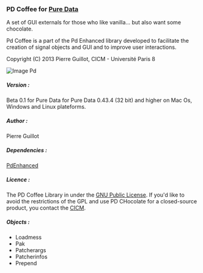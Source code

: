 ### PD Coffee for <a title="Pure Data" href="http://msp.ucsd.edu/" target="_blank">Pure Data </a>

<p>A set of GUI externals for those who like vanilla... but also want some chocolate.</p>
<p>Pd Coffee is a part of the Pd Enhanced library developed to facilitate the creation of signal objects and GUI and to improve user interactions.</p>
<p>Copyright (C) 2013 Pierre Guillot, CICM - Université Paris 8</p>

![Image Pd](https://raw.github.com/pierreguillot/PdEnhanced/master/Ressources/PdCoffee.png "Pd Patch")

##### Version :

Beta 0.1 for Pure Data for Pure Data 0.43.4 (32 bit) and higher on Mac Os, Windows and Linux plateforms.

##### Author :

Pierre Guillot

##### Dependencies : 

<a title="PdEnhanced" href="https://github.com/pierreguillot/PdEnhanced" target="_blank">PdEnhanced</a>

##### Licence : 

The PD Coffee Library in under the <a title="GNU" href="http://www.gnu.org/copyleft/gpl.html" target="_blank">GNU Public License</a>. If you'd like to avoid the restrictions of the GPL and use PD CHocolate for a closed-source product, you contact the <a title="CICM" href="http://cicm.mshparisnord.org/" target="_blank">CICM</a>.

##### Objects :
- Loadmess
- Pak
- Patcherargs
- Patcherinfos
- Prepend



